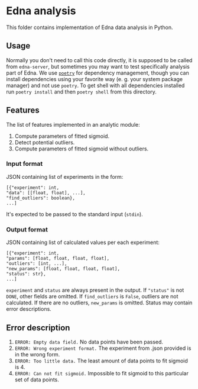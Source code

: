 <!--
SPDX-FileCopyrightText: 2021 Serokell <https://serokell.io>

SPDX-License-Identifier: AGPL-3.0-or-later
-->

# Edna analysis

This folder contains implementation of Edna data analysis in Python.

## Usage

Normally you don't need to call this code directly, it is supposed to be called from `edna-server`, but sometimes you may want to test specifically analysis part of Edna.
We use [`poetry`](https://python-poetry.org/) for dependency management, though you can install dependencies using your
favorite way (e. g. your system package manager) and not use `poetry`.
To get shell with all dependencies installed run `poetry install` and then `poetry shell` from this directory.

## Features

The list of features implemented in an analytic module:
1. Compute parameters of fitted sigmoid.
2. Detect potential outliers.
3. Compute parameters of fitted sigmoid without outliers.

### Input format

JSON containing list of experiments in the form:
```
[{"experiment": int,
"data": [[float, float], ...],
"find_outliers": boolean},
...]
```

It's expected to be passed to the standard input (`stdin`).

### Output format

JSON containing list of calculated values per each experiment:
```
[{"experiment": int,
"params": [float, float, float, float],
"outliers": [int, ...],
"new_params": [float, float, float, float],
"status": str},
...]
```
`experiment` and `status` are always present in the output.
If `"status"` is not `DONE`, other fields are omitted. If `find_outliers` is `False`, outliers are not calculated.
If there are no outliers, `new_params` is omitted. Status may contain error descriptions.

## Error description

1. `ERROR: Empty data field.` No data points have been passed.
2. `ERROR: Wrong experiment format.` The experiment from .json provided is in the wrong form.
3. `ERROR: Too little data.` The least amount of data points to fit sigmoid is 4.
4. `ERROR: Can not fit sigmoid.` Impossible to fit sigmoid to this particular set of data points.

